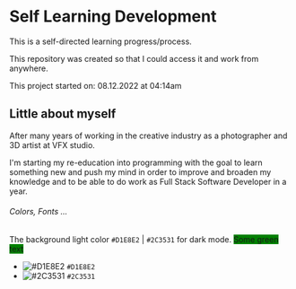 # Self Learning Development

This is a self-directed learning progress/process.

This repository was created so that I could access it and work from anywhere. 

This project started  on: 08.12.2022 at 04:14am

## Little about myself 

After many years of working in the creative industry as a photographer and 3D artist at VFX studio.

I'm starting my re-education into programming with the goal to learn something new and push my mind in order to improve and broaden my knowledge and to be able to do work as Full Stack Software Developer in a year.

###### Colors, Fonts ...

The background light color `#D1E8E2` | `#2C3531` for dark mode.
<span style="background-color: green"> Some green text </span>
- ![#D1E8E2](https://placehold.co/15x15/D1E8E2/D1E8E2.png) `#D1E8E2`
- ![#2C3531](https://placehold.co/15x15/2C3531/2C3531.png) `#2C3531`